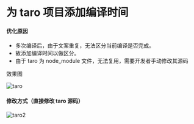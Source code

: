 # 为 taro 项目添加编译时间

#### 优化原因

- 多次编译后，由于文案重复，无法区分当前编译是否完成。
- 故添加编译时间以做区分。
- 由于 taro 为 node_module 文件，无法复用，需要开发者手动修改其源码

效果图

<img class="zoom-custom-imgs" :src="$withBase('/assets/img/taro.jpeg')" alt="taro">

#### 修改方式（直接修改 taro 源码）

<img class="zoom-custom-imgs" :src="$withBase('/assets/img/taro2.jpeg')" alt="taro2">